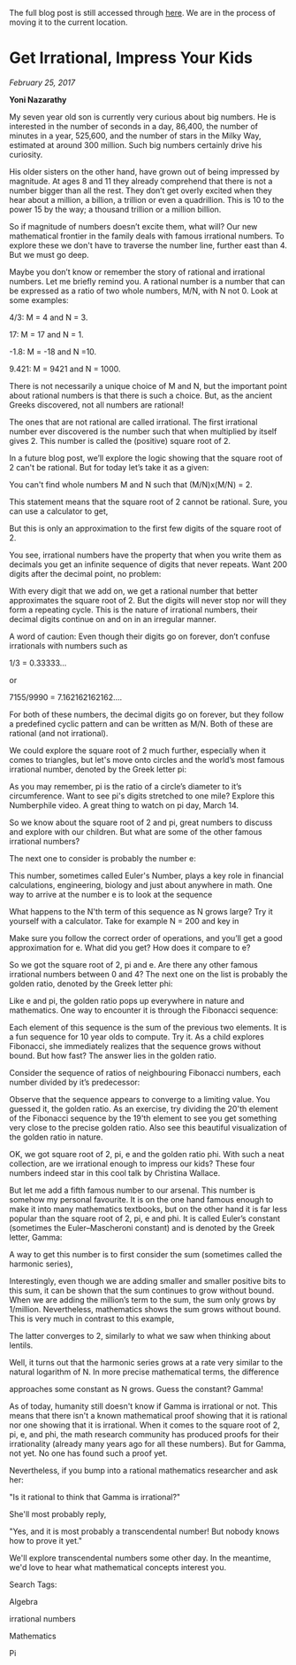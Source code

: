 The full blog post is still accessed through [here](https://www.1onepsilon.com/single-post/2017/02/25/Get-Irrational-Impress-Your-Kids). We are in the process of moving it to the current location.


# Get Irrational, Impress Your Kids
*February 25, 2017*


**Yoni Nazarathy**


 

My seven year old son is currently very curious about big numbers. He is interested in the number of seconds in a day, 86,400, the number of minutes in a year, 525,600, and the number of stars in the Milky Way, estimated at around 300 million. Such big numbers certainly drive his curiosity. 

 

His older sisters on the other hand, have grown out of being impressed by magnitude. At ages 8 and 11 they already comprehend that there is not a number bigger than all the rest. They don’t get overly excited when they hear about a million, a billion, a trillion or even a quadrillion. This is 10 to the power 15 by the way; a thousand trillion or a million billion.

 

So if magnitude of numbers doesn’t excite them, what will? Our new mathematical frontier in the family deals with famous irrational numbers. To explore these we don't have to traverse the number line, further east than 4. But we must go deep.

 

Maybe you don’t know or remember the story of rational and irrational numbers. Let me briefly remind you. A rational number is a number that can be expressed as a ratio of two whole numbers, M/N, with N not 0. Look at some examples:

4/3:  M = 4 and N = 3.

 

17: M = 17 and N = 1.

 

-1.8:  M = -18 and N =10.

 

9.421:  M = 9421 and N = 1000.

 

There is not necessarily a unique choice of M and N, but the important point about rational numbers is that there is such a choice. But, as the ancient Greeks discovered, not all numbers are rational!


The ones that are not rational are called irrational. The first irrational number ever discovered is the number such that when multiplied by itself gives 2. This number is called the (positive) square root of 2.

 

In a future blog post, we’ll explore the logic showing that the square root of 2 can't be rational. But for today let’s take it as a given:

You can't find whole numbers M and N such that (M/N)x(M/N) = 2.

This statement means that the square root of 2 cannot be rational. Sure, you can use a calculator to get,


But this is only an approximation to the first few digits of the square root of 2.

 

You see, irrational numbers have the property that when you write them as decimals you get an infinite sequence of digits that never repeats. Want 200 digits after the decimal point, no problem:


With every digit that we add on, we get a rational number that better approximates the square root of 2. But the digits will never stop nor will they form a repeating cycle. This is the nature of irrational numbers, their decimal digits continue on and on in an irregular manner.

A word of caution: Even though their digits go on forever, don’t confuse irrationals with numbers such as

1/3 = 0.33333…

or

7155/9990  = 7.162162162162….

For both of these numbers, the decimal digits go on forever, but they follow a predefined cyclic pattern and can be written as M/N. Both of these are rational (and not irrational).

We could explore the square root of 2 much further, especially when it comes to triangles, but let's move onto circles and the world’s most famous irrational number, denoted by the Greek letter pi:


 As you may remember, pi is the ratio of a circle’s diameter to it’s circumference. Want to see pi's digits stretched to one mile? Explore this Numberphile video. A great thing to watch on pi day, March 14.


So we know about the square root of 2 and pi, great numbers to discuss and explore with our children. But what are some of the other famous irrational numbers?

 

The next one to consider is probably the number e:


This number, sometimes called Euler's Number, plays a key role in financial calculations, engineering, biology and just about anywhere in math. One way to arrive at the number e is to look at the sequence


What happens to the N'th term of this sequence as N grows large?  Try it yourself with a calculator. Take for example N = 200 and key in


Make sure you follow the correct order of operations, and you’ll get a good approximation for e. What did you get? How does it compare to e?

So we got the square root of 2, pi and e. Are there any other famous irrational numbers between 0 and 4?  The next one on the list is probably the golden ratio, denoted by the Greek letter phi:


Like e and pi, the golden ratio pops up everywhere in nature and mathematics. One way to encounter it is through the Fibonacci sequence:


Each element of this sequence is the sum of the previous two elements. It is a fun sequence for 10 year olds to compute. Try it. As a child explores Fibonacci, she immediately realizes that the sequence grows without bound. But how fast? The answer lies in the golden ratio.

 

Consider  the sequence of ratios of neighbouring Fibonacci numbers, each number divided by it’s predecessor:


Observe that the sequence appears to converge to a limiting value. You guessed it, the golden ratio. As an exercise, try dividing the 20'th element of the Fibonacci sequence by the 19'th element to see you get something very close to the precise golden ratio. Also see this beautiful visualization of the golden ratio in nature. 

OK, we got square root of 2, pi, e and the golden ratio phi. With such a neat collection, are we irrational enough to impress our kids? These four numbers indeed star in this cool talk by Christina Wallace.

 

But let me add a fifth famous number to our arsenal. This number is somehow my personal favourite. It is on the one hand famous enough to make it into many mathematics textbooks, but on the other hand it is far less popular than the square root of 2, pi, e and phi.  It is called Euler’s constant (sometimes the Euler–Mascheroni constant) and is denoted by the Greek letter, Gamma:


A way to get this number is to first consider the sum (sometimes called the harmonic series),


Interestingly, even though we are adding smaller and smaller positive bits to this sum, it can be shown that the sum continues to grow without bound. When we are adding the million’s term to the sum, the sum only grows by 1/million. Nevertheless, mathematics shows the sum grows without bound. This is very much in contrast to this example,


The latter converges to 2, similarly to what we saw when thinking about lentils.

 

Well, it turns out that the harmonic series grows at a rate very similar to the natural logarithm of N. In more precise mathematical terms, the difference


approaches some constant as N grows. Guess the constant? Gamma!


As of today, humanity still doesn't know if Gamma is irrational or not. This means that there isn't a known mathematical proof showing that it is rational nor one showing that it is irrational. When it comes to the square root of 2, pi, e, and phi, the math research community has produced proofs for their irrationality (already many years ago for all these numbers). But for Gamma, not yet. No one has found such a proof yet. 

 

Nevertheless, if you bump into a rational mathematics researcher and ask her:

"Is it rational to think that Gamma is irrational?"

She'll most probably reply,

"Yes, and it is most probably a transcendental number!
But nobody knows how to prove it yet."

We'll explore transcendental numbers some other day. In the meantime, we'd love to hear what mathematical concepts interest you.

 

 

Search Tags:

Algebra

irrational numbers

Mathematics

Pi

